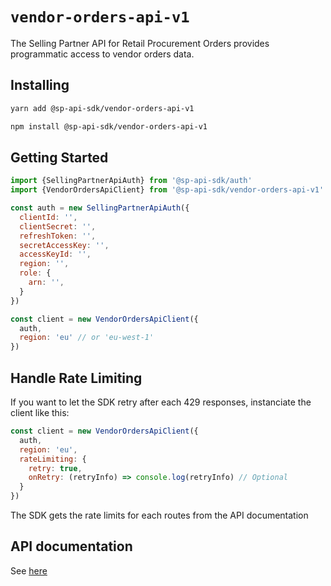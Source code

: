 # `vendor-orders-api-v1`

The Selling Partner API for Retail Procurement Orders provides programmatic access to vendor orders data.

## Installing

```sh
yarn add @sp-api-sdk/vendor-orders-api-v1
```

```sh
npm install @sp-api-sdk/vendor-orders-api-v1
```

## Getting Started

```javascript
import {SellingPartnerApiAuth} from '@sp-api-sdk/auth'
import {VendorOrdersApiClient} from '@sp-api-sdk/vendor-orders-api-v1'

const auth = new SellingPartnerApiAuth({
  clientId: '',
  clientSecret: '',
  refreshToken: '',
  secretAccessKey: '',
  accessKeyId: '',
  region: '',
  role: {
    arn: '',
  }
})

const client = new VendorOrdersApiClient({
  auth,
  region: 'eu' // or 'eu-west-1'
})
```

## Handle Rate Limiting

If you want to let the SDK retry after each 429 responses, instanciate the client like this:

```javascript
const client = new VendorOrdersApiClient({
  auth,
  region: 'eu',
  rateLimiting: {
    retry: true,
    onRetry: (retryInfo) => console.log(retryInfo) // Optional
  }
})
```

The SDK gets the rate limits for each routes from the API documentation

## API documentation

See [here](https://github.com/amzn/selling-partner-api-docs/tree/main/references/vendor-orders-api/vendorOrders.md)
